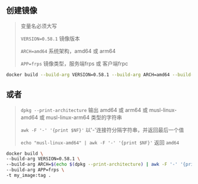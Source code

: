 ## 创建镜像
> 变量名必须大写
>
> `VERSION=0.58.1` 镜像版本
> 
> `ARCH=amd64` 系统架构，amd64 或 arm64
> 
> `APP=frps` 镜像类型，服务端frps 或 客户端frpc

```sh
docker build --build-arg VERSION=0.58.1 --build-arg ARCH=amd64 --build-arg APP=frps -t my_image:tag .
```

## 或者
> `dpkg --print-architecture` 输出 amd64 或 arm64 或 musl-linux-amd64 或 musl-linux-arm64 类型的字符串
> 
> `awk -F '-' '{print $NF}'` 以'-'连接符分隔字符串，并返回最后一个值
>
> `echo "musl-linux-amd64" | awk -F '-' '{print $NF}'` 返回 `amd64`

```sh
docker build \
--build-arg VERSION=0.58.1 \
--build-arg ARCH=$(echo $(dpkg --print-architecture) | awk -F '-' '{print $NF}') \
--build-arg APP=frps \
-t my_image:tag .
```
